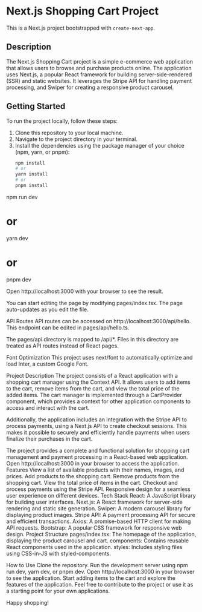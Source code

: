 # Next.js Shopping Cart Project

This is a Next.js project bootstrapped with `create-next-app`.

## Description

The Next.js Shopping Cart project is a simple e-commerce web application that allows users to browse and purchase products online. The application uses Next.js, a popular React framework for building server-side-rendered (SSR) and static websites. It leverages the Stripe API for handling payment processing, and Swiper for creating a responsive product carousel.

## Getting Started

To run the project locally, follow these steps:

1. Clone this repository to your local machine.
2. Navigate to the project directory in your terminal.
3. Install the dependencies using the package manager of your choice (npm, yarn, or pnpm):
   ```bash
   npm install
   # or
   yarn install
   # or
   pnpm install

   
npm run dev
# or
yarn dev
# or
pnpm dev


Open http://localhost:3000 with your browser to see the result.

You can start editing the page by modifying pages/index.tsx. The page auto-updates as you edit the file.

API Routes
API routes can be accessed on http://localhost:3000/api/hello. This endpoint can be edited in pages/api/hello.ts.

The pages/api directory is mapped to /api/*. Files in this directory are treated as API routes instead of React pages.

Font Optimization
This project uses next/font to automatically optimize and load Inter, a custom Google Font.

Project Description
The project consists of a React application with a shopping cart manager using the Context API. It allows users to add items to the cart, remove items from the cart, and view the total price of the added items. The cart manager is implemented through a CartProvider component, which provides a context for other application components to access and interact with the cart.

Additionally, the application includes an integration with the Stripe API to process payments, using a Next.js API to create checkout sessions. This makes it possible to securely and efficiently handle payments when users finalize their purchases in the cart.

The project provides a complete and functional solution for shopping cart management and payment processing in a React-based web application.
Open http://localhost:3000 in your browser to access the application.
Features
View a list of available products with their names, images, and prices.
Add products to the shopping cart.
Remove products from the shopping cart.
View the total price of items in the cart.
Checkout and process payments using the Stripe API.
Responsive design for a seamless user experience on different devices.
Tech Stack
React: A JavaScript library for building user interfaces.
Next.js: A React framework for server-side rendering and static site generation.
Swiper: A modern carousel library for displaying product images.
Stripe API: A payment processing API for secure and efficient transactions.
Axios: A promise-based HTTP client for making API requests.
Bootstrap: A popular CSS framework for responsive web design.
Project Structure
pages/index.tsx: The homepage of the application, displaying the product carousel and cart.
components: Contains reusable React components used in the application.
styles: Includes styling files using CSS-in-JS with styled-components.

How to Use
Clone the repository.
Run the development server using npm run dev, yarn dev, or pnpm dev.
Open http://localhost:3000 in your browser to see the application.
Start adding items to the cart and explore the features of the application.
Feel free to contribute to the project or use it as a starting point for your own applications.

Happy shopping!

